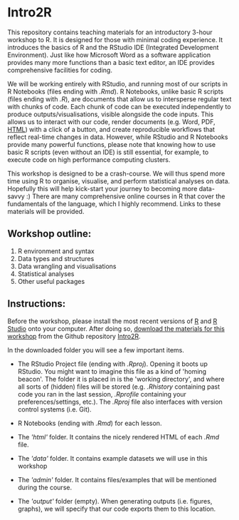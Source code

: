 # Intro2R

This repository contains teaching materials for an introductory 3-hour workshop to R. It is designed for those with minimal coding experience. It introduces the basics of R and the RStudio IDE (Integrated Development Environment). Just like how Microsoft Word as a software application provides many more functions than a basic text editor, an IDE provides comprehensive facilities for coding.

We will be working entirely with RStudio, and running most of our scripts in R Notebooks (files ending with _.Rmd_). R Notebooks, unlike basic R scripts (files ending with _.R_), are documents that allow us to intersperse regular text with chunks of code. Each chunk of code can be executed independently to produce outputs/visualisations, visible alongside the code inputs. This allows us to interact with our code, render documents (e.g. Word, PDF, [HTML](http://htmlpreview.github.io/?https://github.com/xp-song/photo-classify/blob/master/Photo_classification.html)) with a click of a button, and create reproducible workflows that reflect real-time changes in data. However, while RStudio and R Notebooks provide many powerful functions, please note that knowing how to use basic R scripts (even without an IDE) is still essential, for example, to execute code on high performance computing clusters.

This workshop is designed to be a crash-course. We will thus spend more time using R to organise, visualise, and perform statistical analyses on data. Hopefully this will help kick-start your journey to becoming more data-savvy :) There are many comprehensive online courses in R that cover the fundamentals of the language, which I highly recommend. Links to these materials will be provided.

## Workshop outline:

1. R environment and syntax
2. Data types and structures
3. Data wrangling and visualisations
4. Statistical analyses
5. Other useful packages


## Instructions:

Before the workshop, please install the most recent versions of [R](https://cran.r-project.org) and [R Studio](https://www.rstudio.com/products/rstudio/download/#download) onto your computer. After doing so, [download the materials for this workshop](https://github.com/xp-song/Intro2R/archive/master.zip) from the Github repository [Intro2R](https://github.com/xp-song/Intro2R). 



In the downloaded folder you will see a few important items. 

* The RStudio Project file (ending with _.Rproj_). Opening it boots up RStudio. You might want to imagine this file as a kind of 'homing beacon'. The folder it is placed in is the 'working directory', and where all sorts of (hidden) files will be stored (e.g. _.Rhistory_ containing past code you ran in the last session, _.Rprofile_ containing your preferences/settings, etc.). The _.Rproj_ file also interfaces with version control systems (i.e. Git).

* R Notebooks (ending with _.Rmd_) for each lesson.

* The _'html'_ folder. It contains the nicely rendered HTML of each _.Rmd_ file.

* The _'data'_ folder. It contains example datasets we will use in this workshop

* The _'admin'_ folder. It contains files/examples that will be mentioned during the course.

* The _'output'_ folder (empty). When generating outputs (i.e. figures, graphs), we will specify that our code exports them to this location.
